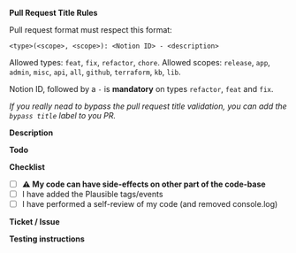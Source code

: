 **Pull Request Title Rules**

Pull request format must respect this format:

```
<type>(<scope>, <scope>): <Notion ID> - <description>
```

Allowed types: `feat`, `fix`, `refactor`, `chore`.
Allowed scopes: `release`, `app`, `admin`, `misc`, `api`, `all`, `github`, `terraform`, `kb`, `lib`.

Notion ID, followed by a `-` is **mandatory** on types `refactor`, `feat` and `fix`.

*If you really nead to bypass the pull request title validation, you can add the `bypass title` label to you PR.*


**Description**

<!-- Explain the **motivation** for making this change. What existing problem does the pull request solve? screenshot? -->

**Todo**

<!--
- [ ] ${{ Todo item 1 }}
- [ ] ${{ Todo item 2 }}
-->

**Checklist**

- [ ] **⚠️ My code can have side-effects on other part of the code-base**
- [ ] I have added the Plausible tags/events
- [ ] I have performed a self-review of my code (and removed console.log)

**Ticket / Issue**

<!-- If you have a Notion Ticket / GitHub Issue -->
<!-- Fixes [Notion ticket #123](https://notion.so/abc) -->

**Testing instructions**

<!--
    Explain how another dev can test this PR. Create a workflow using checkboxes to explain how to run your code and the expected outputs:

    ${{ Test the following }}
    - [x] ${{ QA Scenario 1 }}
    - [x] ${{ QA Scenario 2 }}
    - [x] ${{ QA Scenario 3 }}
-->
